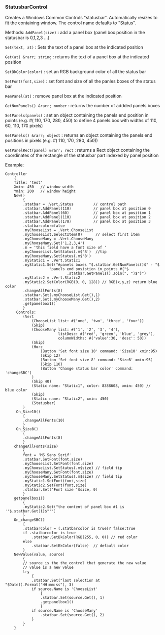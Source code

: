 ### StatusbarControl

Creates a Windows Common Controls "statusbar".  Automatically resizes to fit the containing window.  The control name defaults to "Status".

Methods:
`AddPanel(size)`
: add a panel box (panel box position in the statusbar is 0,1,2,3 ...)

`Set(text, at)`
: Sets the text of a panel box at the indicated position

`Get(at) &rarr; string`
: returns the text of a panel box at the indicated position

`SetBkColor(color)`
: set an RGB background color of all the status bar

`SetFont(font,size)`
: set font and size of all the panles boxes of the status bar

`RemPanel(at)`
: remove panel box at the indicated position

`GetNumPanels() &rarr; number`
: returns the number of addded panels boxes

`SetPanels(panels)`
: set an object containing the panels end position in points
(e.g. #( 110, 170, 280, 450) to define 4 panels box with 
widths of 110, 60, 110, 170 pixels)

`GetPanels() &rarr; object`
: returns an object containing the panels end positions in pixels
(e.g. #( 110, 170, 280, 450))

`GetPanelRect(panel) &rarr; rect`
: returns a Rect object containing the coordinates of the rectangle
of the statusbar part indexed by panel position

Example:

``` suneido
Controller
    {
    Title: 'test'
    Xmin: 450   // window width
    Ymin: 200   // window height
    New()
        {
        .statbar = .Vert.Status         // control path
        .statbar.AddPanel(110)          // panel box at position 0
        .statbar.AddPanel(60)           // panel box at position 1
        .statbar.AddPanel(110)          // panel box at position 2
        .statbar.AddPanel(170)          // panel box at position 3
        .statbarcolor=false
        .myChooseList = .Vert.ChooseList 
        .myChooseList.SelectItem(0)      // select first item
        .myChooseMany = .Vert.ChooseMany
        .myChooseMany.Set('1,2,3,4')
        .m = 'this field have a font size of '
        .myChooseList.SetStatus(.m$'8')  //tip
        .myChooseMany.SetStatus(.m$'8')
        .myStatic1 = .Vert.Static1
        .myStatic1.Set("#panels boxes "$.statbar.GetNumPanels()$" - "$
                    "panels end posistion in points #("$
                            .statbar.GetPanels().Join(", ")$")")
        .myStatic2 = .Vert.Static2
        .myStatic2.SetColor(RGB(0, 0, 128)) // RGB(x,y,z) return blue color
        .changeAllFonts(8)
        .statbar.Set(.myChooseList.Get(),1)
        .statbar.Set(.myChooseMany.Get(),2)
        .getpanelbox1()
        }
     Controls:
        (Vert
            (ChooseList list: #('one', 'two', 'three', 'four'))
            (Skip)
            (ChooseMany list: #('1', '2', '3', '4'),
                        listDesc: #('red', 'green', 'blue', 'grey'),
                        columnWidths: #('value':30, 'desc': 50))
            (Skip)
            (Horz
                (Button 'Set font size 10' command: 'Size10' xmin:95)
                (Skip 12)
                (Button 'Set font size 8' command: 'Size8' xmin:95)
                (Skip 110)
                (Button 'Change status bar color' command: 'changeSBC')
            )
            (Skip 40)
            (Static name: "Static1", color: 8388608, xmin: 450) // blue color
            (Skip)
            (Static name: "Static2", xmin: 450)
            (Statusbar)
        )
     On_Size10()
        {
        .changeAllFonts(10)
        }
     On_Size8()
        {
        .changeAllFonts(8)
        }
    changeAllFonts(size)
        {
        font = 'MS Sans Serif'
        .statbar.SetFont(font,size)
        .myChooseList.SetFont(font,size)
        .myChooseList.SetStatus(.m$size) // field tip
        .myChooseMany.SetFont(font,size)
        .myChooseMany.SetStatus(.m$size) // field tip
        .myStatic1.SetFont(font,size)
        .myStatic2.SetFont(font,size)
        .statbar.Set('Font size '$size, 0)
        }
    getpanelbox1()
        {
        .myStatic2.Set("the content of panel box #1 is '"$.statbar.Get(1)$"'")
        }
    On_changeSBC()
        {
        .statbarcolor = (.statbarcolor is true)? false:true
        if .statbarcolor is true
            .statbar.SetBkColor(RGB(255, 0, 0)) // red color
        else
            .statbar.SetBkColor(false)  // default color
        }
    NewValue(value, source)
        {
        // source is the the control that generate the new value
        // value is a new value
        try
            {
            .statbar.Set("last selection at "$Date().Format("HH:mm:ss"), 3)
            if source.Name is 'ChooseList'
                {
                .statbar.Set(source.Get(), 1)
                .getpanelbox1()
                }
            if source.Name is 'ChooseMany'
                .statbar.Set(source.Get(), 2)
            }
        }
    }
```